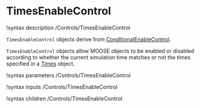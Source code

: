 # TimesEnableControl

!syntax description /Controls/TimesEnableControl

`TimesEnableControl` objects derive from [ConditionalEnableControl](/ConditionalEnableControl.md).

`TimesEnableControl` objects allow MOOSE objects to be enabled or
disabled according to whether the current simulation time matches or not the times specified in
a [Times](syntax/Times/index.md) object.

!syntax parameters /Controls/TimesEnableControl

!syntax inputs /Controls/TimesEnableControl

!syntax children /Controls/TimesEnableControl

